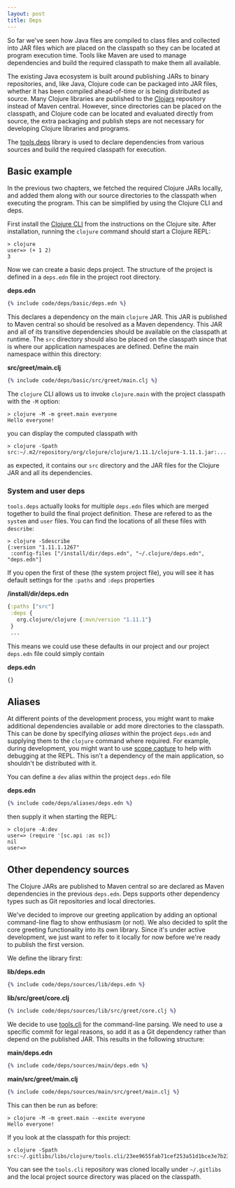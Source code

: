 ```yaml
---
layout: post
title: Deps
---
```


So far we've seen how Java files are compiled to class files and collected into JAR files which are placed on the classpath
so they can be located at program execution time. Tools like Maven are used to manage dependencies and build the required
classpath to make them all available.

The existing Java ecosystem is built around publishing JARs to binary repositories, and, like Java, Clojure code can be packaged into JAR files, 
whether it has been compiled ahead-of-time or is being distributed as source. Many Clojure libraries are published to the [Clojars](https://clojars.org/)
repository instead of Maven central. However, since directories can be placed on the classpath, and Clojure code can be located
and evaluated directly from source, the extra packaging and publish steps are not necessary for developing Clojure libraries and programs.

The [tools.deps](https://github.com/clojure/tools.deps) library is used to declare dependencies from various sources and build the required
classpath for execution.

## Basic example

In the previous two chapters, we fetched the required Clojure JARs locally, and added them along with our source directories to the classpath
when executing the program. This can be simplified by using the Clojure CLI and deps.

First install the [Clojure CLI](https://clojure.org/guides/install_clojure) from the instructions on the Clojure site. After installation, running
the `clojure` command should start a Clojure REPL:

```
> clojure
user=> (+ 1 2)
3
```

Now we can create a basic deps project. The structure of the project is defined in a `deps.edn` file in the project root directory.

**deps.edn**
```clojure
{% include code/deps/basic/deps.edn %}
```

This declares a dependency on the main `clojure` JAR. This JAR is published to Maven central so should be resolved as a Maven dependency.
This JAR and all of its transitive dependencies should be available on the classpath at runtime. The `src` directory should also be placed
on the classpath since that is where our application namespaces are defined. Define the main namespace within this directory:

**src/greet/main.clj**
```clojure
{% include code/deps/basic/src/greet/main.clj %}
```

The `clojure` CLI allows us to invoke `clojure.main` with the project classpath with the `-M` option:

```
> clojure -M -m greet.main everyone
Hello everyone!
```

you can display the computed classpath with

```
> clojure -Spath
src:~/.m2/repository/org/clojure/clojure/1.11.1/clojure-1.11.1.jar:...
```

as expected, it contains our `src` directory and the JAR files for the Clojure JAR and all its dependencies.

### System and user deps

`tools.deps` actually looks for multiple `deps.edn` files which are merged together to build the final project definition. These are
refered to as the `system` and `user` files. You can find the locations of all these files with `describe`:

```
> clojure -Sdescribe
{:version "1.11.1.1267"
 :config-files ["/install/dir/deps.edn", "~/.clojure/deps.edn", "deps.edn"]
```

If you open the first of these (the system project file), you will see it has default settings for the `:paths` and `:deps` properties

**/install/dir/deps.edn**
```clojure
{:paths ["src"]
 :deps {
   org.clojure/clojure {:mvn/version "1.11.1"}
 }
 ...
```

This means we could use these defaults in our project and our project `deps.edn` file could simply contain

**deps.edn**
```clojure
{}
```

## Aliases

At different points of the development process, you might want to make additional dependencies available or add more directories to the classpath.
This can be done by specifying _aliases_ within the project `deps.edn` and supplying them to the `clojure` command where required. For example, during
development, you might want to use [scope capture](https://github.com/vvvvalvalval/scope-capture) to help with debugging at the REPL. This isn't a dependency
of the main application, so shouldn't be distributed with it.

You can define a `dev` alias within the project `deps.edn` file

**deps.edn**
```clojure
{% include code/deps/aliases/deps.edn %}
```

then supply it when starting the REPL:

```
> clojure -A:dev
user=> (require '[sc.api :as sc])
nil
user=>
```

## Other dependency sources

The Clojure JARs are published to Maven central so are declared as Maven dependencies in the previous `deps.edn`. Deps supports other dependency
types such as Git repositories and local directories.

We've decided to improve our greeting application by adding an optional command-line flag to show enthusiasm (or not). We also decided to split the
core greeting functionality into its own library. Since it's under active development, we just want to refer to it locally for now before we're ready
to publish the first version.

We define the library first:

**lib/deps.edn**
```clojure
{% include code/deps/sources/lib/deps.edn %}
```

**lib/src/greet/core.clj**
```clojure
{% include code/deps/sources/lib/src/greet/core.clj %}
```

We decide to use [tools.cli](https://github.com/clojure/tools.cli) for the command-line parsing. We need to use a specific commit for legal reasons, so
add it as a Git dependency rather than depend on the published JAR. This results in the following structure:

**main/deps.edn**
```clojure
{% include code/deps/sources/main/deps.edn %}
```

**main/src/greet/main.clj**
```clojure
{% include code/deps/sources/main/src/greet/main.clj %}
```

This can then be run as before:

```
> clojure -M -m greet.main --excite everyone
Hello everyone!
```

If you look at the classpath for this project:

```
> clojure -Spath
src:~/.gitlibs/libs/clojure/tools.cli/23ee9655fab71cef253a51d1bce3e7b2327499a3/src/main/clojure:...:~/projects/greet/lib/src:...
```

You can see the `tools.cli` repository was cloned locally under `~/.gitlibs` and the local project source directory was placed on the classpath.

